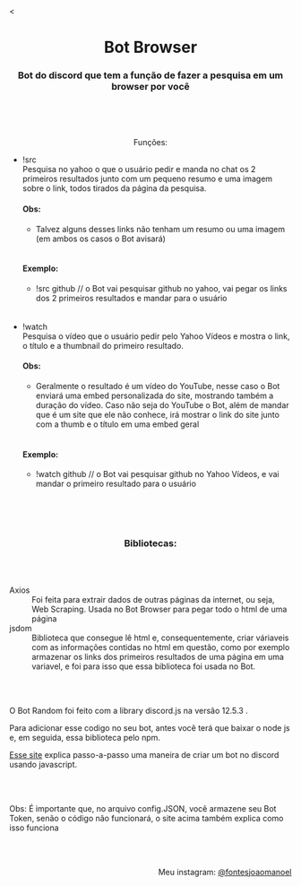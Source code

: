 <<h1 align="center">Bot Browser</h1>
<h3 align="center">Bot do discord que tem a função de fazer a pesquisa em um browser por você </h3>
<br/>
<br/>
<br/>
<p align="center">Funções:</p>

<ul> 

<li>!src</li>
 Pesquisa no yahoo o que o usuário pedir e manda no chat os 2 primeiros resultados junto com um pequeno resumo  e uma imagem sobre o link, todos tirados da página da pesquisa.
<br/>
<h4>Obs:</h4>
<ul>
<li>Talvez alguns desses links não tenham um resumo ou uma imagem (em ambos os casos o Bot avisará)</li>
</ul>
<br/>

<h4>Exemplo:</h4>
<ul>
<li> !src github // o Bot vai pesquisar github no yahoo, vai pegar os links dos 2 primeiros resultados e mandar para o usuário </li>
</ul>

<br/>
<br/>

<li>!watch</li>
Pesquisa o vídeo que o usuário pedir pelo Yahoo Vídeos e mostra o link, o título e a thumbnail do primeiro resultado.
<br/>
<h4>Obs:</h4>
<ul>
<li>Geralmente o resultado é um vídeo do YouTube, nesse caso o Bot enviará uma embed personalizada do site, mostrando também a duração do vídeo. Caso não seja do YouTube o Bot, além de mandar que é um site que ele não conhece, irá mostrar o link do site junto com a thumb e o título em uma embed geral</li>
</ul>
<br/>

<h4>Exemplo:</h4>
<ul>
<li> !watch github // o Bot vai pesquisar github no Yahoo Vídeos, e vai mandar o primeiro resultado para o usuário </li>
</ul>
<br/>
<br/>
</ul>

<br/>
<h3 align="center">Bibliotecas:</h3>
<br/>
<br/>
<dl>
<dt>Axios</dt>
<dd>Foi feita para extrair dados de outras páginas da internet, ou seja, Web Scraping. Usada no Bot Browser para pegar todo o html de uma página </dd>
<dt>jsdom</dt>
<dd>Biblioteca que consegue lê html e, consequentemente, criar váriaveis com as informações contidas no html em questão, como por exemplo armazenar os links dos primeiros resultados de uma página em uma variavel, e foi para isso que essa biblioteca foi usada no Bot. </dd>
</dl>
<br/>
<br/>
<p>O Bot Random foi feito com a library discord.js na versão 12.5.3 .</p>
<p>Para adicionar esse codigo no seu bot, antes você terá que baixar o node js e, em seguida, essa biblioteca pelo npm.
<p><a href="https://www.digitalocean.com/community/tutorials/how-to-build-a-discord-bot-with-node-js-pt">Esse site</a> explica passo-a-passo uma maneira de criar um bot no discord usando javascript.</p>
<br/>
<br/>
<p>Obs: É importante que, no arquivo config.JSON, você armazene seu Bot Token, senão o código não funcionará, o site acima também explica como isso funciona</p>
<br/>
<br/>
<p align="right">Meu instagram: <a href="https://www.instagram.com/fontesjoaomanoel/">@fontesjoaomanoel
